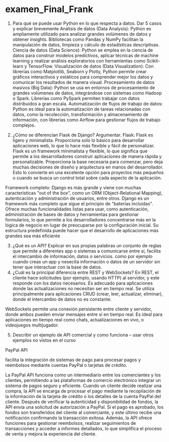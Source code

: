 # examen_Final_Frank

1. Para qué se puede usar Python en lo que respecta a datos. Dar 5 casos y explicar 
brevemente
Análisis de datos (Data Analysis):
Python es ampliamente utilizado para analizar grandes volúmenes de datos y obtener insights. Bibliotecas como Pandas y NumPy facilitan la manipulación de datos, limpieza y cálculo de estadísticas descriptivas.
Ciencia de datos (Data Science):
Python se emplea en la ciencia de datos para construir modelos predictivos, aplicar técnicas de machine learning y realizar análisis exploratorios con herramientas como Scikit-learn y TensorFlow.
Visualización de datos (Data Visualization):
Con librerías como Matplotlib, Seaborn y Plotly, Python permite crear gráficos interactivos y estáticos para comprender mejor los datos y comunicar los resultados de manera visual.
Procesamiento de datos masivos (Big Data):
Python se usa en entornos de procesamiento de grandes volúmenes de datos, integrándose con sistemas como Hadoop o Spark. Librerías como PySpark permiten trabajar con datos distribuidos a gran escala.
Automatización de flujos de trabajo de datos:
Python es ideal para la automatización de tareas relacionadas con datos, como la recolección, transformación y almacenamiento de información, con librerías como Airflow para gestionar flujos de trabajo complejos.

2. ¿Cómo se diferencian Flask de Django? Argumentar.
Flask:
Flask es ligero y minimalista. Proporciona solo lo básico para desarrollar aplicaciones web, lo que lo hace más flexible y fácil de personalizar.
Flask es un framework minimalista y flexible, lo que significa que permite a los desarrolladores construir aplicaciones de manera rápida y personalizable. Proporciona la base necesaria para comenzar, pero deja muchas decisiones de diseño y arquitectura en manos del desarrollador. Esto lo convierte en una excelente opción para proyectos más pequeños o cuando se busca un control total sobre cada aspecto de la aplicación.


Framework completo: 
Django es más grande y viene con muchas características "out of the box", como un ORM (Object-Relational Mapping), autenticación y administración de usuarios, entre otros.
Django es un framework más completo que sigue el principio de "baterías incluidas". Ofrece muchas funcionalidades listas para usar, como autenticación, administración de bases de datos y herramientas para gestionar formularios, lo que permite a los desarrolladores concentrarse más en la lógica de negocio en lugar de preocuparse por la configuración inicial. Su estructura predefinida puede hacer que el desarrollo de aplicaciones más grandes sea más eficiente


3. ¿Qué es un API? Explicar en sus propias palabras
un conjunto de reglas que permite a diferentes app o sistemas a comunicarse entre si, facilita el intercambio de información, datos o servicios. como por ejemplo cuando creas un app y nesecita información o datos de un servidor sin tener que interactuar con la base de datos.
4. ¿Cuál es la principal diferencia entre REST y WebSockets?
En REST, el cliente hace solicitudes (por ejemplo, usando HTTP) al servidor, y este responde con los datos necesarios. Es adecuado para aplicaciones donde las actualizaciones no necesitan ser en tiempo real.
Se utiliza principalmente para aplicaciones CRUD (crear, leer, actualizar, eliminar), donde el intercambio de datos no es constante.

WebSockets permite una conexión persistente entre cliente y servidor, donde ambos pueden enviar mensajes entre sí en tiempo real.
Es ideal para aplicaciones en tiempo real como chats, actualizaciones en vivo, o videojuegos multijugador.

5. Describir un ejemplo de API comercial y como funciona – usar otros ejemplos no vistos 
en el curso

PayPal API

facilita la integración de sistemas de pago para procesar pagos y reembolsos mediante cuentas PayPal o tarjetas de crédito.

La PayPal API funciona como un intermediario entre los comerciantes y los clientes, permitiendo a las plataformas de comercio electrónico integrar un sistema de pagos seguro y eficiente. Cuando un cliente decide realizar una compra, la API se encarga de procesar el pago mediante la recopilación de la información de la tarjeta de crédito o los detalles de la cuenta PayPal del cliente. Después de verificar la autenticidad y disponibilidad de fondos, la API envía una solicitud de autorización a PayPal. Si el pago es aprobado, los fondos son transferidos del cliente al comerciante, y este último recibe una notificación confirmando la transacción exitosa. Además, la API ofrece funciones para gestionar reembolsos, realizar seguimientos de transacciones y acceder a informes detallados, lo que simplifica el proceso de venta y mejora la experiencia del cliente.
